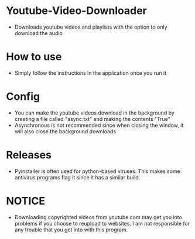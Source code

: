 # Youtube-Video-Downloader
- Downloads youtube videos and playlists with the option to only download the audio

# How to use
- Simply follow the instructions in the application once you run it

# Config
- You can make the youtube videos download in the background by creating a file called "async.txt" and making the contents "True" 
- Asynchronous is not recommended since when closing the window, it will also close the background downloads

# Releases
- Pyinstaller is often used for python-based viruses. This makes some antivirus programs flag it since it has a similar build.


# NOTICE
- Downloading copyrighted videos from youtube.com may get you into problems if you choose to reupload to websites. I am not responsible for any trouble that you get into with this program.
